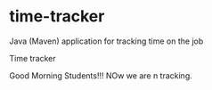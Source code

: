 # time-tracker
Java (Maven) application for tracking time on the job

Time tracker

Good Morning Students!!!
NOw we are n tracking.
